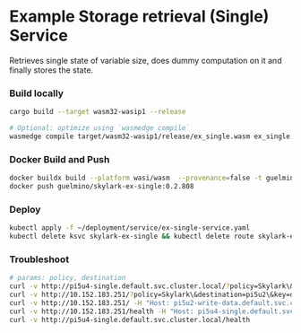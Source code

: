 # Example Storage retrieval (Single) Service
Retrieves single state of variable size, does dummy computation on it and finally stores the state.

### Build locally
```bash
cargo build --target wasm32-wasip1 --release

# Optional: optimize using `wasmedge compile`
wasmedge compile target/wasm32-wasip1/release/ex_single.wasm ex_single.wasm
```

### Docker Build and Push
```bash
docker buildx build --platform wasi/wasm  --provenance=false -t guelmino/skylark-ex-single:0.2.808 .
docker push guelmino/skylark-ex-single:0.2.808
```
### Deploy
```bash
kubectl apply -f ~/deployment/service/ex-single-service.yaml
kubectl delete ksvc skylark-ex-single && kubectl delete route skylark-ex-single && kubectl delete configuration skylark-ex-single && kubectl delete svc skylark-ex-single

```
### Troubleshoot
```bash
# params: policy, destination
curl -v http://pi5u4-single.default.svc.cluster.local/?policy=Skylark\&destination=pi5u1\&key=debugchain\:pi5u4-single
curl -v http://10.152.183.251/?policy=Skylark\&destination=pi5u2\&key=dd674c83-21e8-4775-a626-3cde35f67bd5\:10.0.0.34\:903f235c-0fd2-48ad-bcf9-659360104471 -H "Host: pi5u2-single.default.svc.cluster.local"
curl -v http://10.152.183.251/ -H "Host: pi5u2-write-data.default.svc.cluster.local"
curl -v http://10.152.183.251/health -H "Host: pi5u4-single.default.svc.cluster.local"
curl -v http://pi5u4-single.default.svc.cluster.local/health
```


